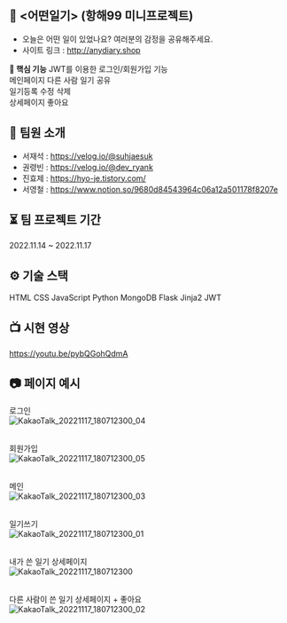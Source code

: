## 🚢 <어떤일기> (항해99 미니프로젝트) &nbsp; 
- 오늘은 어떤 일이 있었나요?  여러분의 감정을 공유해주세요.
- 사이트 링크 : http://anydiary.shop

**🔑 핵심 기능**
JWT를 이용한 로그인/회원가입 기능 &nbsp;&nbsp;  
메인페이지 다른 사람 일기 공유 &nbsp;&nbsp; <br/> 
일기등록 수정 삭제 &nbsp;&nbsp;  <br/> 
상세페이지 좋아요 &nbsp;&nbsp;  <br/> 

## 👤 팀원 소개
- 서재석 : https://velog.io/@suhjaesuk
- 권령빈 : https://velog.io/@dev_ryank
- 진효제 : https://hyo-je.tistory.com/
- 서영철 : https://www.notion.so/9680d84543964c06a12a501178f8207e

## ⏳ 팀 프로젝트 기간
2022.11.14 ~ 2022.11.17

## ⚙️ 기술 스택
HTML
CSS
JavaScript
Python
MongoDB
Flask
Jinja2
JWT

## 📺 시현 영상
https://youtu.be/pybQGohQdmA


## 📷 페이지 예시

로그인<br/>
![KakaoTalk_20221117_180712300_04](https://user-images.githubusercontent.com/84319636/202405014-3fc0f568-bbad-499a-a3cb-451233a327d9.jpg)
<br/> <br/> 

회원가입<br/>
![KakaoTalk_20221117_180712300_05](https://user-images.githubusercontent.com/84319636/202405157-1ce0128d-cfaf-4944-aba0-a07118164bb2.jpg)
<br/> <br/> 

메인<br/>
![KakaoTalk_20221117_180712300_03](https://user-images.githubusercontent.com/84319636/202405279-416f3046-2b90-43fb-88d5-c9b38e0bd971.jpg)
<br/> <br/> 

일기쓰기<br/>
![KakaoTalk_20221117_180712300_01](https://user-images.githubusercontent.com/84319636/202405396-856c112e-85f8-4e16-8a4a-7560388085d6.jpg)
<br/> <br/>

내가 쓴 일기 상세페이지<br/>
![KakaoTalk_20221117_180712300](https://user-images.githubusercontent.com/84319636/202405541-3ef085d8-4bda-4875-a13c-e1596598fe84.jpg)
<br/> <br/>

다른 사람이 쓴 일기 상세페이지 + 좋아요<br/>
![KakaoTalk_20221117_180712300_02](https://user-images.githubusercontent.com/84319636/202405697-55202f6c-7b23-4aee-97fa-faf2e8449c08.jpg)
<br/> <br/>
